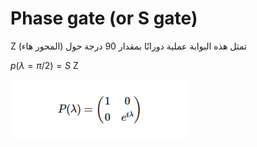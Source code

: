 # Phase gate (or S gate) 

 Z تمثل هذه البوابة عملية دورانًا بمقدار 90 درجة حول (المحور هاء)

 $p(\lambda = \pi/2 )=S$ Z

 ![ Phase gate](/docfx_project/images/phase_Gate_math.png)

  


